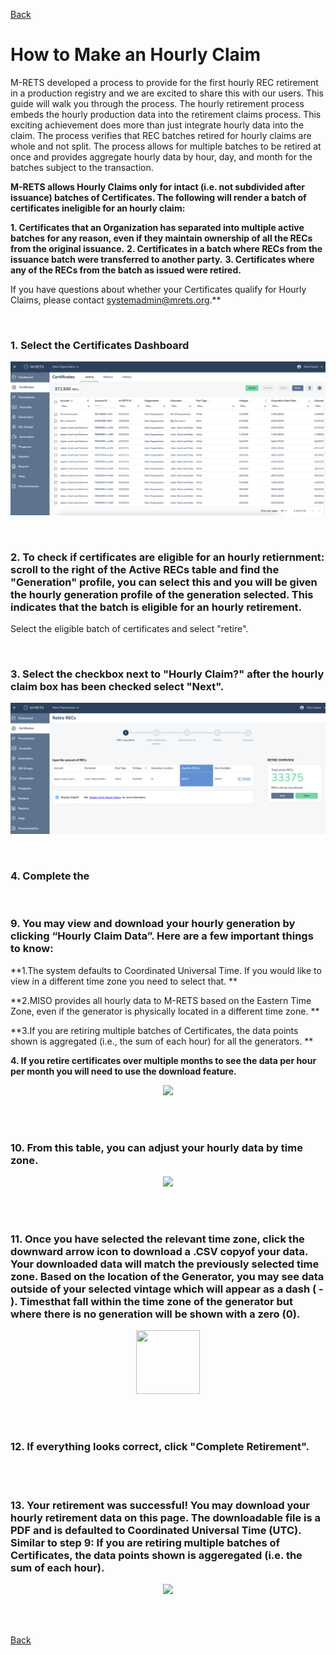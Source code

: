 [Back](https://mrets.github.io/Help/index)

How to Make an Hourly Claim
===========================

M-RETS developed a process to provide for the first hourly REC retirement in a production registry and we are excited to share this with our users. This guide will walk you through the process. The hourly retirement process embeds the hourly production data into the retirement claims process. This exciting achievement does more than just integrate hourly data into the claim. The process verifies that REC batches retired for hourly claims are whole and not split. The process allows for multiple batches to be retired at once and provides aggregate hourly data by hour, day, and month for the batches subject to the transaction.

**M-RETS allows Hourly Claims only for intact (i.e. not subdivided after issuance) batches of Certificates. The following will render a batch of certificates ineligible for an hourly claim:**

**1. Certificates that an Organization has separated into multiple active batches for any reason, even if they maintain ownership of all the RECs from the original issuance.**
**2. Certificates in a batch where RECs from the issuance batch were transferred to another party.**
**3. Certificates where any of the RECs from the batch as issued were retired.**

If you have questions about whether your Certificates qualify for Hourly Claims, please contact <systemadmin@mrets.org>.**

<br>
  
### 1. Select the Certificates Dashboard

![](https://github.com/mrets/photos/blob/master/hourly_retire1.png?raw=true)

<br>
  
### 2. To check if certificates are eligible for an hourly retiernment: scroll to the right of the Active RECs table and find the "Generation" profile, you can select this and you will be given the hourly generation profile of the generation selected. This indicates that the batch is eligible for an hourly retirement.

Select the eligible batch of certificates and select "retire". 

<br>
  
### 3. Select the checkbox next to "Hourly Claim?" after the hourly claim box has been checked select "Next".

![](https://github.com/mrets/photos/blob/master/hourly_retire2.png?raw=true)

<br>
  
### 4. Complete the 
<br>
  
### 9.  You may view and download your hourly generation by clicking “Hourly Claim Data”. Here are a few important things to know:

**1.The system defaults to Coordinated Universal Time. If you would like to view in a different time zone you need to select that. **

**2.MISO provides all hourly data to M-RETS based on the Eastern Time Zone, even if the generator is physically located in a different time zone. **

**3.If you are retiring multiple batches of Certificates, the data points shown is aggregated (i.e., the sum of each hour) for all the generators. **

**4. If you retire certificates over multiple months to see the data per hour per month you will need to use the download feature.**

<p align="center">
  <img src="https://github.com/mrets/photos/blob/master/Hourly_Claim_7.png?raw=true">
</p>

<br>
</br>
  
### 10.  From this table, you can adjust your hourly data by time zone. 

<p align="center">
  <img src="https://github.com/mrets/photos/blob/master/Hourly_Claim_8.png?raw=true">
</p>

<br>
</br>
  
### 11.  Once you have selected the relevant time zone, click the downward arrow icon to download a .CSV copyof your data. Your downloaded data will match the previously selected time zone. Based on the location of the Generator, you may see data outside of your selected vintage which will appear as a dash ( - ). Timesthat fall within the time zone of the generator but where there is no generation will be shown with a zero (0).

<p align="center">
  <img width="102" height="102" img src="https://github.com/mrets/photos/blob/master/Hourly_Claim_10.png?raw=true">
</p>

<br>
</br>
  
### 12.  If everything looks correct, click "Complete Retirement".

<br>
</br>
  
### 13.  Your retirement was successful! You may download your hourly retirement data on this page. The downloadable file is a PDF and is defaulted to Coordinated Universal Time (UTC). Similar to step 9: If you are retiring multiple batches of Certificates, the data points shown is aggeregated (i.e. the sum of each hour).

<p align="center">
  <img src="https://github.com/mrets/photos/blob/master/Hourly_Claim_11.png?raw=true">
</p>

<br>
</br>
  
[Back](https://mrets.github.io/Help/index)

